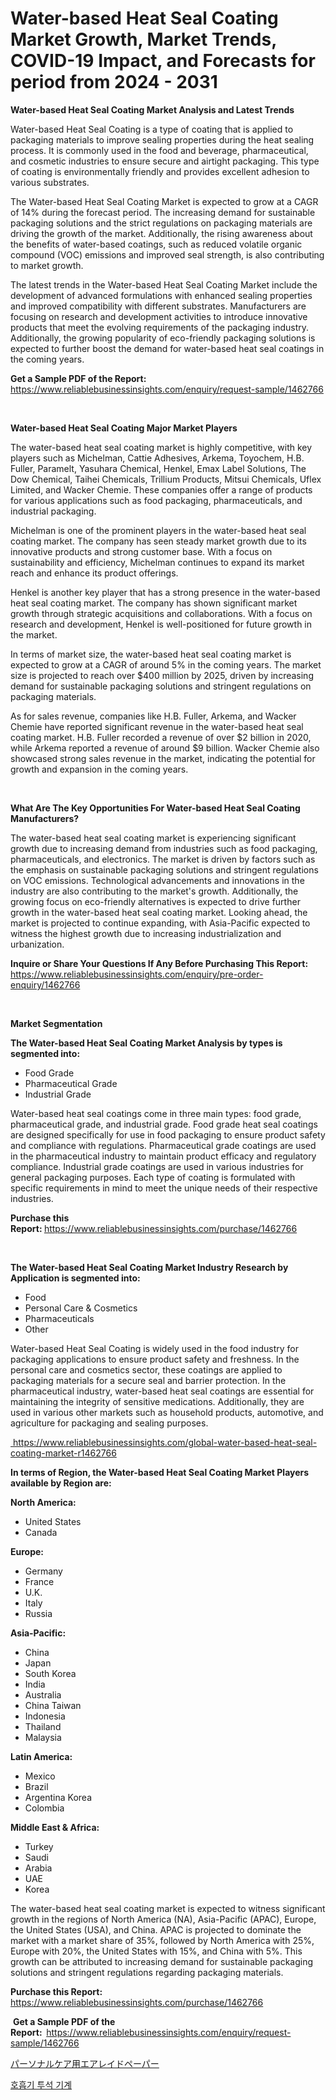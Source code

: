 <p><h1>Water-based Heat Seal Coating Market Growth, Market Trends, COVID-19 Impact, and Forecasts for period from 2024 - 2031</h1></p><p><strong>Water-based Heat Seal Coating Market Analysis and Latest Trends</strong></p>
<p><p>Water-based Heat Seal Coating is a type of coating that is applied to packaging materials to improve sealing properties during the heat sealing process. It is commonly used in the food and beverage, pharmaceutical, and cosmetic industries to ensure secure and airtight packaging. This type of coating is environmentally friendly and provides excellent adhesion to various substrates.</p><p>The Water-based Heat Seal Coating Market is expected to grow at a CAGR of 14% during the forecast period. The increasing demand for sustainable packaging solutions and the strict regulations on packaging materials are driving the growth of the market. Additionally, the rising awareness about the benefits of water-based coatings, such as reduced volatile organic compound (VOC) emissions and improved seal strength, is also contributing to market growth.</p><p>The latest trends in the Water-based Heat Seal Coating Market include the development of advanced formulations with enhanced sealing properties and improved compatibility with different substrates. Manufacturers are focusing on research and development activities to introduce innovative products that meet the evolving requirements of the packaging industry. Additionally, the growing popularity of eco-friendly packaging solutions is expected to further boost the demand for water-based heat seal coatings in the coming years.</p></p>
<p><strong>Get a Sample PDF of the Report:&nbsp;</strong> <a href="https://www.reliablebusinessinsights.com/enquiry/request-sample/1462766">https://www.reliablebusinessinsights.com/enquiry/request-sample/1462766</a></p>
<p>&nbsp;</p>
<p><strong>Water-based Heat Seal Coating Major Market Players</strong></p>
<p><p>The water-based heat seal coating market is highly competitive, with key players such as Michelman, Cattie Adhesives, Arkema, Toyochem, H.B. Fuller, Paramelt, Yasuhara Chemical, Henkel, Emax Label Solutions, The Dow Chemical, Taihei Chemicals, Trillium Products, Mitsui Chemicals, Uflex Limited, and Wacker Chemie. These companies offer a range of products for various applications such as food packaging, pharmaceuticals, and industrial packaging.</p><p>Michelman is one of the prominent players in the water-based heat seal coating market. The company has seen steady market growth due to its innovative products and strong customer base. With a focus on sustainability and efficiency, Michelman continues to expand its market reach and enhance its product offerings.</p><p>Henkel is another key player that has a strong presence in the water-based heat seal coating market. The company has shown significant market growth through strategic acquisitions and collaborations. With a focus on research and development, Henkel is well-positioned for future growth in the market.</p><p>In terms of market size, the water-based heat seal coating market is expected to grow at a CAGR of around 5% in the coming years. The market size is projected to reach over $400 million by 2025, driven by increasing demand for sustainable packaging solutions and stringent regulations on packaging materials.</p><p>As for sales revenue, companies like H.B. Fuller, Arkema, and Wacker Chemie have reported significant revenue in the water-based heat seal coating market. H.B. Fuller recorded a revenue of over $2 billion in 2020, while Arkema reported a revenue of around $9 billion. Wacker Chemie also showcased strong sales revenue in the market, indicating the potential for growth and expansion in the coming years.</p></p>
<p>&nbsp;</p>
<p><strong>What Are The Key Opportunities For Water-based Heat Seal Coating Manufacturers?</strong></p>
<p><p>The water-based heat seal coating market is experiencing significant growth due to increasing demand from industries such as food packaging, pharmaceuticals, and electronics. The market is driven by factors such as the emphasis on sustainable packaging solutions and stringent regulations on VOC emissions. Technological advancements and innovations in the industry are also contributing to the market's growth. Additionally, the growing focus on eco-friendly alternatives is expected to drive further growth in the water-based heat seal coating market. Looking ahead, the market is projected to continue expanding, with Asia-Pacific expected to witness the highest growth due to increasing industrialization and urbanization.</p></p>
<p><strong>Inquire or Share Your Questions If Any Before Purchasing This Report:</strong> <a href="https://www.reliablebusinessinsights.com/enquiry/pre-order-enquiry/1462766">https://www.reliablebusinessinsights.com/enquiry/pre-order-enquiry/1462766</a></p>
<p>&nbsp;</p>
<p><strong>Market Segmentation</strong></p>
<p><strong>The Water-based Heat Seal Coating Market Analysis by types is segmented into:</strong></p>
<p><ul><li>Food Grade</li><li>Pharmaceutical Grade</li><li>Industrial Grade</li></ul></p>
<p><p>Water-based heat seal coatings come in three main types: food grade, pharmaceutical grade, and industrial grade. Food grade heat seal coatings are designed specifically for use in food packaging to ensure product safety and compliance with regulations. Pharmaceutical grade coatings are used in the pharmaceutical industry to maintain product efficacy and regulatory compliance. Industrial grade coatings are used in various industries for general packaging purposes. Each type of coating is formulated with specific requirements in mind to meet the unique needs of their respective industries.</p></p>
<p><strong>Purchase this Report:&nbsp;</strong><a href="https://www.reliablebusinessinsights.com/purchase/1462766">https://www.reliablebusinessinsights.com/purchase/1462766</a></p>
<p>&nbsp;</p>
<p><strong>The Water-based Heat Seal Coating Market Industry Research by Application is segmented into:</strong></p>
<p><ul><li>Food</li><li>Personal Care & Cosmetics</li><li>Pharmaceuticals</li><li>Other</li></ul></p>
<p><p>Water-based Heat Seal Coating is widely used in the food industry for packaging applications to ensure product safety and freshness. In the personal care and cosmetics sector, these coatings are applied to packaging materials for a secure seal and barrier protection. In the pharmaceutical industry, water-based heat seal coatings are essential for maintaining the integrity of sensitive medications. Additionally, they are used in various other markets such as household products, automotive, and agriculture for packaging and sealing purposes.</p></p>
<p><a href="https://www.reliablebusinessinsights.com/global-water-based-heat-seal-coating-market-r1462766">&nbsp;https://www.reliablebusinessinsights.com/global-water-based-heat-seal-coating-market-r1462766</a></p>
<p><strong>In terms of Region, the Water-based Heat Seal Coating Market Players available by Region are:</strong></p>
<p>
    <p> <strong> North America: </strong>
        <ul>
            <li>United States</li>
            <li>Canada</li>
        </ul>
        </p> 
    <p> <strong> Europe: </strong>
        <ul>
            <li>Germany</li>
            <li>France</li>
            <li>U.K.</li>
            <li>Italy</li>
            <li>Russia</li>
        </ul>
        </p> 
    <p> <strong> Asia-Pacific: </strong>
        <ul>
            <li>China</li>
            <li>Japan</li>
            <li>South Korea</li>
            <li>India</li>
            <li>Australia</li>
            <li>China Taiwan</li>
            <li>Indonesia</li>
            <li>Thailand</li>
            <li>Malaysia</li>
        </ul>
        </p> 
    <p> <strong> Latin America: </strong>
        <ul>
            <li>Mexico</li>
            <li>Brazil</li>
            <li>Argentina Korea</li>
            <li>Colombia</li>
        </ul>
        </p> 
    <p> <strong> Middle East & Africa: </strong>
        <ul>
            <li>Turkey</li>
            <li>Saudi</li>
            <li>Arabia</li>
            <li>UAE</li>
            <li>Korea</li>
        </ul>
    </p>
    </p>
<p><p>The water-based heat seal coating market is expected to witness significant growth in the regions of North America (NA), Asia-Pacific (APAC), Europe, the United States (USA), and China. APAC is projected to dominate the market with a market share of 35%, followed by North America with 25%, Europe with 20%, the United States with 15%, and China with 5%. This growth can be attributed to increasing demand for sustainable packaging solutions and stringent regulations regarding packaging materials.</p></p>
<p><strong>Purchase this Report: </strong><a href="https://www.reliablebusinessinsights.com/purchase/1462766">https://www.reliablebusinessinsights.com/purchase/1462766</a></p>
<p>&nbsp;<strong>Get a Sample PDF of the Report:&nbsp;&nbsp;</strong><a href="https://www.reliablebusinessinsights.com/enquiry/request-sample/1462766">https://www.reliablebusinessinsights.com/enquiry/request-sample/1462766</a></p>
<p><strong></strong></p>
<p><p><a href="https://medium.com/@izaiahbartell/%E5%80%8B%E4%BA%BA%E3%81%AE%E3%82%B1%E3%82%A2%E7%94%A8%E3%82%A8%E3%82%A2%E3%83%AC%E3%82%A4%E3%83%89%E7%B4%99%E3%81%AE%E5%B8%82%E5%A0%B4%E8%A6%8F%E6%A8%A1-%E5%B8%82%E5%A0%B4%E3%82%BB%E3%82%B0%E3%83%A1%E3%83%B3%E3%83%86%E3%83%BC%E3%82%B7%E3%83%A7%E3%83%B3-%E5%B8%82%E5%A0%B4%E3%83%88%E3%83%AC%E3%83%B3%E3%83%89%E3%81%8A%E3%82%88%E3%81%B3%E6%88%90%E9%95%B7%E5%88%86%E6%9E%90%E4%BA%88%E6%B8%AC2031%E5%B9%B4%E3%81%BE%E3%81%A7-ab64366e58d0">パーソナルケア用エアレイドペーパー</a></p><p><a href="https://medium.com/@kalimetz2023/%ED%98%B8%ED%9D%A1-%EA%B8%B0%EA%B4%80-%ED%88%AC%EC%84%9D-%EA%B8%B0%EA%B8%B0-%EC%8B%9C%EC%9E%A5-%EB%8F%99%ED%96%A5-%EB%B0%8F-%EB%B6%84%EC%84%9D-%EB%AF%B8%EB%9E%98-%EC%84%B1%EC%9E%A5%EC%9D%84-%EC%9C%84%ED%95%9C-%EA%B8%B0%ED%9A%8C%EC%99%80-%EB%8F%84%EC%A0%84-2024-2031-0b6bdabd962a">호흡기 투석 기계</a></p></p>